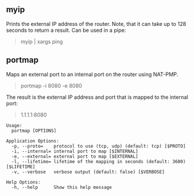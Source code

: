 ## myip

Prints the external IP address of the router. Note, that it can take up to 128 seconds to return a result. Can be used in a pipe:

>myip | xargs ping

## portmap

Maps an external port to an internal port on the router using NAT-PMP.
> portmap -i 8080 -e 8080

The result is the external IP address and port that is mapped to the internal port:
> 1.1.1.1:8080

```
Usage:
  portmap [OPTIONS]

Application Options:
  -p, --proto=    protocol to use (tcp, udp) (default: tcp) [$PROTO]
  -i, --internal= internal port to map [$INTERNAL]
  -e, --external= external port to map [$EXTERNAL]
  -l, --lifetime= lifetime of the mapping in seconds (default: 3600) [$LIFETIME]
  -v, --verbose   verbose output (default: false) [$VERBOSE]

Help Options:
  -h, --help      Show this help message
```